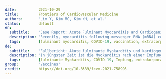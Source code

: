 ```yaml
---
date:          2021-10-29
title:         Frontiers of Cardiovascular Medicine
authors:       'Lim Y, Kim MC, Kim KH, et al.'
status:        default
en:
  subtitle:    'Case Report: Acute Fulminant Myocarditis and Cardiogenic Shock After Messenger RNA Coronavirus Disease 2019 Vaccination Requiring Extracorporeal Cardiopulmonary Resuscitation'
  description: 'Recently, myocarditis following messenger RNA (mRNA) coronavirus disease 2019 (COVID-19) vaccination has become an important social issue worldwide. According to the reports so far, myocarditis related to mRNA COVID-19 vaccination is rare and usually associated with a benign clinical course without intensive care or any sequelae of fulminant myocarditis. Here, we report a case of acute fulminant myocarditis and cardiogenic shock after the mRNA COVID-19 vaccination, requiring extracorporeal cardiopulmonary resuscitation. Clinicians should keep in mind the possibility of progression to fulminant myocarditis in patients who presented with suggestive symptoms or signs of myocarditis after the COVID-19 vaccination.'
  tags:        [fulminant myocarditis, COVID-19, vaccination, extracorporeal membrane oxygenation, case report]
de:
  subtitle:    'Fallbericht: Akute fulminante Myokarditis und kardiogener Schock nach Impfung gegen Messenger-RNA-Coronavirus-Krankheit 2019, die eine extrakorporale kardiopulmonale Wiederbelebung erforderte'
  description: 'In jüngster Zeit ist die Myokarditis nach einer Impfung gegen die Coronavirus-Krankheit 2019 (COVID-19) mit Boten-RNA (mRNA) weltweit zu einem wichtigen gesellschaftlichen Thema geworden. Nach den bisherigen Berichten ist eine Myokarditis im Zusammenhang mit einer mRNA-COVID-19-Impfung selten und in der Regel mit einem gutartigen klinischen Verlauf ohne Intensivbehandlung oder Folgeerscheinungen einer fulminanten Myokarditis verbunden. Hier berichten wir über einen Fall von akuter fulminanter Myokarditis und kardiogenem Schock nach der mRNA-COVID-19-Impfung, der eine extrakorporale kardiopulmonale Wiederbelebung erforderte. Kliniker sollten bei Patienten, die nach der COVID-19-Impfung suggestive Symptome oder Anzeichen einer Myokarditis aufweisen, die Möglichkeit einer Progression zu einer fulminanten Myokarditis im Auge behalten.' 
  tags:        [fulminante Myokarditis, COVID-19, Impfung, extrakorporale Membranoxygenierung, Fallbericht]
group:         'Vaccines'
credit:        https://doi.org/10.3389/fcvm.2021.758996
---
```

